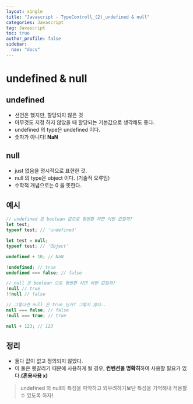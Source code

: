 ```yaml
---
layout: single
title: "Javascript - TypeControll_(2)_undefined & null"
categories: Javascript
tag: Javascript
toc: true
author_profile: false
sidebar:
  nav: "docs"
---
```


# undefined & null

## undefined

- 선언은 했지만, 할당되지 않은 것
- 아무것도 지정 하지 않았을 때 할당되는 기본값으로 생각해도 좋다.
- undefined 의 type은 undefined 이다.
- 숫자가 아니다! **NaN**

## null

- just 없음을 명시적으로 표현한 것.
- null 의 type은 object 이다. (기술적 오류임)
- 수학적 개념으로는 0 을 뜻한다.

## 예시

```javascript
// undefined 은 boolean 값으로 형변환 하면 어떤 값일까?
let test;
typeof test; // 'undefined'

let test = null;
typeof test; // 'Object'

undefined + 10; // NaN

!undefined; // true
undefined === false; // false

// null 은 boolean 으로 형변환 하면 어떤 값일까?
!null // true
!!null // false

// 그렇다면 null 은 true 인가? 그렇지 않다..
null === false; // false
!null === true; // true

null + 123; // 123
```

## 정리

- 둘다 값이 없고 정의되지 않았다.
- 이 둘은 헷갈리기 때문에 사용하게 될 경우, **컨벤션을 명확히**하여 사용할 필요가 있다.**(혼용사용 x)**

> undefined 와 null의 특징을 파악하고 외우려하기보단 특성을 기억해내 적용할 수 있도록 하자!
